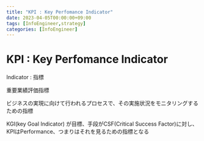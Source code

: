 ```yaml
---
title: "KPI : Key Perfomance Indicator"
date: 2023-04-05T00:00:00+09:00
tags: [InfoEngineer,strategy]
categories: [InfoEngineer]
---
```

# KPI : Key Perfomance Indicator

Indicator : 指標

重要業績評価指標

ビジネスの実現に向けて行われるプロセスで、その実施状況をモニタリングするための指標

KGI(key Goal Indicator) が目標、手段がCSF(Critical Success Factor)に対し、KPIはPerformance、つまりはそれを見るための指標となる
